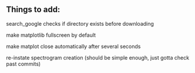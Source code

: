 ## Things to add:

search_google checks if directory exists before downloading

make matplotlib fullscreen by default

make matplot close automatically after several seconds

re-instate spectrogram creation (should be simple enough, just gotta check past commits) 
